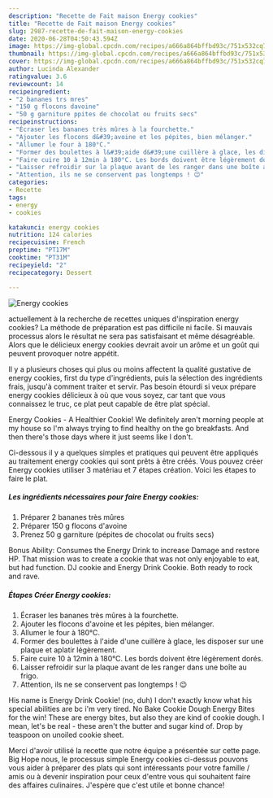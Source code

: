```yaml
---
description: "Recette de Fait maison Energy cookies"
title: "Recette de Fait maison Energy cookies"
slug: 2987-recette-de-fait-maison-energy-cookies
date: 2020-06-28T04:50:43.594Z
image: https://img-global.cpcdn.com/recipes/a666a864bffbd93c/751x532cq70/energy-cookies-photo-principale-de-la-recette.jpg
thumbnail: https://img-global.cpcdn.com/recipes/a666a864bffbd93c/751x532cq70/energy-cookies-photo-principale-de-la-recette.jpg
cover: https://img-global.cpcdn.com/recipes/a666a864bffbd93c/751x532cq70/energy-cookies-photo-principale-de-la-recette.jpg
author: Lucinda Alexander
ratingvalue: 3.6
reviewcount: 14
recipeingredient:
- "2 bananes trs mres"
- "150 g flocons davoine"
- "50 g garniture ppites de chocolat ou fruits secs"
recipeinstructions:
- "Écraser les bananes très mûres à la fourchette."
- "Ajouter les flocons d&#39;avoine et les pépites, bien mélanger."
- "Allumer le four à 180°C."
- "Former des boulettes à l&#39;aide d&#39;une cuillère à glace, les disposer sur une plaque et aplatir légèrement."
- "Faire cuire 10 à 12min à 180°C. Les bords doivent être légèrement dorés."
- "Laisser refroidir sur la plaque avant de les ranger dans une boîte au frigo."
- "Attention, ils ne se conservent pas longtemps ! 😉"
categories:
- Recette
tags:
- energy
- cookies

katakunci: energy cookies 
nutrition: 124 calories
recipecuisine: French
preptime: "PT17M"
cooktime: "PT31M"
recipeyield: "2"
recipecategory: Dessert

---
```



![Energy cookies](https://img-global.cpcdn.com/recipes/a666a864bffbd93c/751x532cq70/energy-cookies-photo-principale-de-la-recette.jpg)

actuellement à la recherche de recettes uniques d'inspiration energy cookies? La méthode de préparation est pas difficile ni facile. Si mauvais processus alors le résultat ne sera pas satisfaisant et même désagréable. Alors que le délicieux energy cookies devrait avoir un arôme et un goût qui peuvent provoquer notre appétit.

Il y a plusieurs choses qui plus ou moins affectent la qualité gustative de energy cookies, first du type d'ingrédients, puis la sélection des ingrédients frais, jusqu'à comment traiter et servir. Pas besoin étourdi si veux prépare energy cookies délicieux à où que vous soyez, car tant que vous connaissez le truc, ce plat peut capable de être plat spécial.

Energy Cookies - A Healthier Cookie! We definitely aren&#39;t morning people at my house so I&#39;m always trying to find healthy on the go breakfasts. And then there&#39;s those days where it just seems like I don&#39;t.


Ci-dessous il y a quelques simples et pratiques qui peuvent être appliqués au traitement energy cookies qui sont prêts à être créés. Vous pouvez créer Energy cookies utiliser 3 matériau et 7 étapes création. Voici les étapes to faire le plat.

<!--inarticleads1-->

##### Les ingrédients nécessaires pour faire Energy cookies:

1. Préparer 2 bananes très mûres
1. Préparer 150 g flocons d&#39;avoine
1. Prenez 50 g garniture (pépites de chocolat ou fruits secs)


Bonus Ability: Consumes the Energy Drink to increase Damage and restore HP. That mission was to create a cookie that was not only enjoyable to eat, but had function. DJ cookie and Energy Drink Cookie. Both ready to rock and rave. 

<!--inarticleads2-->

##### Étapes Créer Energy cookies:

1. Écraser les bananes très mûres à la fourchette.
1. Ajouter les flocons d&#39;avoine et les pépites, bien mélanger.
1. Allumer le four à 180°C.
1. Former des boulettes à l&#39;aide d&#39;une cuillère à glace, les disposer sur une plaque et aplatir légèrement.
1. Faire cuire 10 à 12min à 180°C. Les bords doivent être légèrement dorés.
1. Laisser refroidir sur la plaque avant de les ranger dans une boîte au frigo.
1. Attention, ils ne se conservent pas longtemps ! 😉


His name is Energy Drink Cookie! (no, duh) I don&#39;t exactly know what his special abilities are bc i&#39;m very tired. No Bake Cookie Dough Energy Bites for the win! These are energy bites, but also they are kind of cookie dough. I mean, let&#39;s be real - these aren&#39;t the butter and sugar kind of. Drop by teaspoon on unoiled cookie sheet. 


Merci d'avoir utilisé la recette que notre équipe a présentée sur cette page. Big Hope nous, le processus simple Energy cookies ci-dessus pouvons vous aider à préparer des plats qui sont intéressants pour votre famille / amis ou à devenir inspiration pour ceux d'entre vous qui souhaitent faire des affaires culinaires. J'espère que c'est utile et bonne chance!
